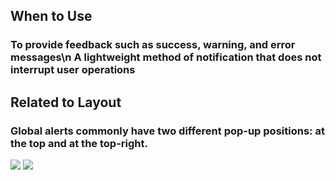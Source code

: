 ## When to Use

### To provide feedback such as success, warning, and error messages\n A lightweight method of notification that does not interrupt user operations

## Related to Layout

### Global alerts commonly have two different pop-up positions: at the top and at the top-right.

![](001)
![](002)
